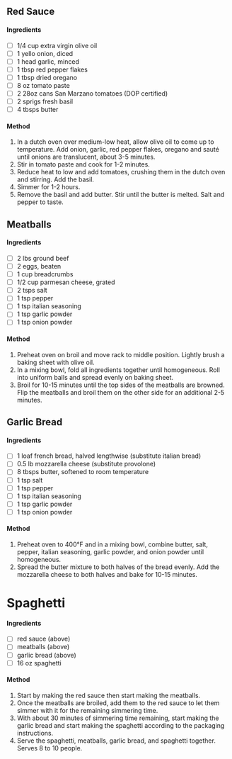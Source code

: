 <!-- TAG: accoutrements -->
<!-- TAG: sauce -->

## Red Sauce

#### Ingredients

- [ ] 1/4 cup extra virgin olive oil
- [ ] 1 yello onion, diced
- [ ] 1 head garlic, minced
- [ ] 1 tbsp red pepper flakes
- [ ] 1 tbsp dried oregano
- [ ] 8 oz tomato paste
- [ ] 2 28oz cans San Marzano tomatoes (DOP certified)
- [ ] 2 sprigs fresh basil
- [ ] 4 tbsps butter

#### Method

1. In a dutch oven over medium-low heat, allow olive oil to come up to temperature. Add onion, garlic, red pepper flakes, oregano and sauté until onions are translucent, about 3-5 minutes.
2. Stir in tomato paste and cook for 1-2 minutes.
3. Reduce heat to low and add tomatoes, crushing them in the dutch oven and stirring. Add the basil.
4. Simmer for 1-2 hours.
5. Remove the basil and add butter. Stir until the butter is melted. Salt and pepper to taste.

<!-- TAG: meat -->
<!-- TAG: beef -->

## Meatballs

#### Ingredients

- [ ] 2 lbs ground beef
- [ ] 2 eggs, beaten
- [ ] 1 cup breadcrumbs
- [ ] 1/2 cup parmesan cheese, grated
- [ ] 2 tsps salt
- [ ] 1 tsp pepper
- [ ] 1 tsp italian seasoning
- [ ] 1 tsp garlic powder
- [ ] 1 tsp onion powder

#### Method

1. Preheat oven on broil and move rack to middle position. Lightly brush a baking sheet with olive oil.
2. In a mixing bowl, fold all ingredients together until homogeneous. Roll into uniform balls and spread evenly on baking sheet.
3. Broil for 10-15 minutes until the top sides of the meatballs are browned. Flip the meatballs and broil them on the other side for an additional 2-5 minutes.

<!-- TAG: bread -->

## Garlic Bread

#### Ingredients

- [ ] 1 loaf french bread, halved lengthwise (substitute italian bread)
- [ ] 0.5 lb mozzarella cheese (substitute provolone)
- [ ] 8 tbsps butter, softened to room temperature
- [ ] 1 tsp salt
- [ ] 1 tsp pepper
- [ ] 1 tsp italian seasoning
- [ ] 1 tsp garlic powder
- [ ] 1 tsp onion powder

#### Method

1. Preheat oven to 400°F and in a mixing bowl, combine butter, salt, pepper, italian seasoning, garlic powder, and onion powder until homogeneous.
2. Spread the butter mixture to both halves of the bread evenly. Add the mozzarella cheese to both halves and bake for 10-15 minutes.

<!-- TAG: dinner -->
<!-- TAG: pasta -->

# Spaghetti

#### Ingredients

- [ ] red sauce (above)
- [ ] meatballs (above)
- [ ] garlic bread (above)
- [ ] 16 oz spaghetti

#### Method

1. Start by making the red sauce then start making the meatballs.
2. Once the meatballs are broiled, add them to the red sauce to let them simmer with it for the remaining simmering time.
3. With about 30 minutes of simmering time remaining, start making the garlic bread and start making the spaghetti according to the packaging instructions.
4. Serve the spaghetti, meatballs, garlic bread, and spaghetti together. Serves 8 to 10 people.

